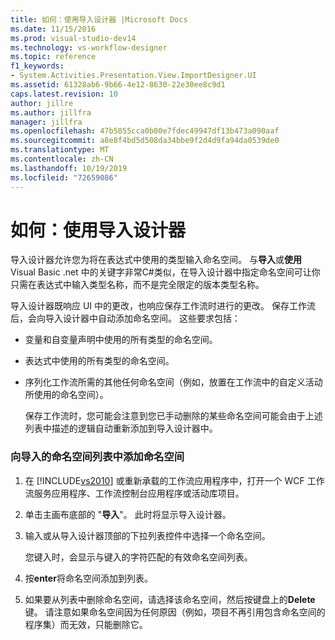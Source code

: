 ```yaml
---
title: 如何：使用导入设计器 |Microsoft Docs
ms.date: 11/15/2016
ms.prod: visual-studio-dev14
ms.technology: vs-workflow-designer
ms.topic: reference
f1_keywords:
- System.Activities.Presentation.View.ImportDesigner.UI
ms.assetid: 61328ab6-9b66-4e12-8630-22e30ee8c9d1
caps.latest.revision: 10
author: jillre
ms.author: jillfra
manager: jillfra
ms.openlocfilehash: 47b5055cca0b00e7fdec49947df13b473a090aaf
ms.sourcegitcommit: a8e8f4bd5d508da34bbe9f2d4d9fa94da0539de0
ms.translationtype: MT
ms.contentlocale: zh-CN
ms.lasthandoff: 10/19/2019
ms.locfileid: "72659086"
---
```

# <a name="how-to-use-the-imports-designer"></a>如何：使用导入设计器
导入设计器允许您为将在表达式中使用的类型输入命名空间。 与**导入**或**使用**Visual Basic .net 中的关键字非常C#类似，在导入设计器中指定命名空间可让你只需在表达式中输入类型名称，而不是完全限定的版本类型名称。

 导入设计器既响应 UI 中的更改，也响应保存工作流时进行的更改。 保存工作流后，会向导入设计器中自动添加命名空间。 这些要求包括：

- 变量和自变量声明中使用的所有类型的命名空间。

- 表达式中使用的所有类型的命名空间。

- 序列化工作流所需的其他任何命名空间（例如，放置在工作流中的自定义活动所使用的命名空间）。

  保存工作流时，您可能会注意到您已手动删除的某些命名空间可能会由于上述列表中描述的逻辑自动重新添加到导入设计器中。

### <a name="to-add-a-namespace-to-the-list-of-imported-namespaces"></a>向导入的命名空间列表中添加命名空间

1. 在 [!INCLUDE[vs2010](../includes/vs2010-md.md)] 或重新承载的工作流应用程序中，打开一个 WCF 工作流服务应用程序、工作流控制台应用程序或活动库项目。

2. 单击主画布底部的 "**导入**"。 此时将显示导入设计器。

3. 输入或从导入设计器顶部的下拉列表控件中选择一个命名空间。

     您键入时，会显示与键入的字符匹配的有效命名空间列表。

4. 按**enter**将命名空间添加到列表。

5. 如果要从列表中删除命名空间，请选择该命名空间，然后按键盘上的**Delete**键。 请注意如果命名空间因为任何原因（例如，项目不再引用包含命名空间的程序集）而无效，只能删除它。